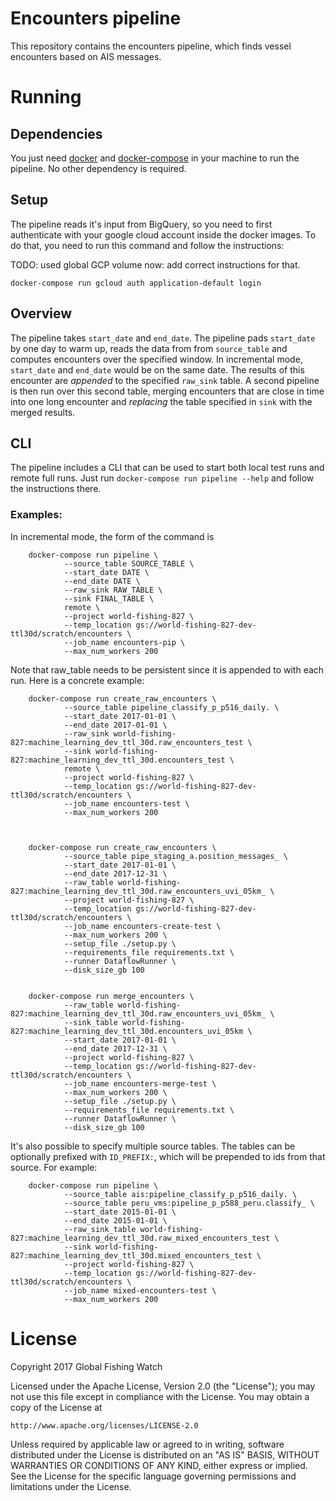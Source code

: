 # Encounters pipeline 

This repository contains the encounters pipeline, which finds vessel encounters
based on AIS messages.

# Running

## Dependencies

You just need [docker](https://www.docker.com/) and
[docker-compose](https://docs.docker.com/compose/) in your machine to run the
pipeline. No other dependency is required.

## Setup

The pipeline reads it's input from BigQuery, so you need to first authenticate
with your google cloud account inside the docker images. To do that, you need
to run this command and follow the instructions:

TODO: used global GCP volume now: add correct instructions for that.

```
docker-compose run gcloud auth application-default login
```

## Overview

The pipeline takes `start_date` and `end_date`. The pipeline pads `start_date`
by one day to warm up, reads the data from from `source_table` and computes
encounters over the specified window.
In incremental mode, `start_date` and `end_date` would be on the same date.  The results
of this encounter are *appended* to the specified `raw_sink` table. A second pipeline
is then run over this second table, merging encounters that are close in time into
one long encounter and *replacing* the table specified in `sink` with the merged results.

## CLI

The pipeline includes a CLI that can be used to start both local test runs and
remote full runs. Just run `docker-compose run pipeline --help` and follow the
instructions there.

### Examples:

In incremental mode, the form of the command is

        docker-compose run pipeline \
                --source_table SOURCE_TABLE \
                --start_date DATE \
                --end_date DATE \
                --raw_sink RAW_TABLE \
                --sink FINAL_TABLE \
                remote \
                --project world-fishing-827 \
                --temp_location gs://world-fishing-827-dev-ttl30d/scratch/encounters \
                --job_name encounters-pip \
                --max_num_workers 200

Note that raw_table needs to be persistent since it is appended to with each run.
Here is a concrete example:

        docker-compose run create_raw_encounters \
                --source_table pipeline_classify_p_p516_daily. \
                --start_date 2017-01-01 \
                --end_date 2017-01-01 \
                --raw_sink world-fishing-827:machine_learning_dev_ttl_30d.raw_encounters_test \
                --sink world-fishing-827:machine_learning_dev_ttl_30d.encounters_test \
                remote \
                --project world-fishing-827 \
                --temp_location gs://world-fishing-827-dev-ttl30d/scratch/encounters \
                --job_name encounters-test \
                --max_num_workers 200



        docker-compose run create_raw_encounters \
                --source_table pipe_staging_a.position_messages_ \
                --start_date 2017-01-01 \
                --end_date 2017-12-31 \
                --raw_table world-fishing-827:machine_learning_dev_ttl_30d.raw_encounters_uvi_05km_ \
                --project world-fishing-827 \
                --temp_location gs://world-fishing-827-dev-ttl30d/scratch/encounters \
                --job_name encounters-create-test \
                --max_num_workers 200 \
                --setup_file ./setup.py \
                --requirements_file requirements.txt \
                --runner DataflowRunner \
                --disk_size_gb 100


        docker-compose run merge_encounters \
                --raw_table world-fishing-827:machine_learning_dev_ttl_30d.raw_encounters_uvi_05km_ \
                --sink_table world-fishing-827:machine_learning_dev_ttl_30d.encounters_uvi_05km \
                --start_date 2017-01-01 \
                --end_date 2017-12-31 \
                --project world-fishing-827 \
                --temp_location gs://world-fishing-827-dev-ttl30d/scratch/encounters \
                --job_name encounters-merge-test \
                --max_num_workers 200 \
                --setup_file ./setup.py \
                --requirements_file requirements.txt \
                --runner DataflowRunner \
                --disk_size_gb 100


It's also possible to specify multiple source tables. The tables can be optionally prefixed with `ID_PREFIX:`, which will
be prepended to ids from that source. For example:

        docker-compose run pipeline \
                --source_table ais:pipeline_classify_p_p516_daily. \
                --source_table peru_vms:pipeline_p_p588_peru.classify_ \
                --start_date 2015-01-01 \
                --end_date 2015-01-01 \
                --raw_sink_table world-fishing-827:machine_learning_dev_ttl_30d.raw_mixed_encounters_test \
                --sink world-fishing-827:machine_learning_dev_ttl_30d.mixed_encounters_test \
                --project world-fishing-827 \
                --temp_location gs://world-fishing-827-dev-ttl30d/scratch/encounters \
                --job_name mixed-encounters-test \
                --max_num_workers 200


# License

Copyright 2017 Global Fishing Watch

Licensed under the Apache License, Version 2.0 (the "License");
you may not use this file except in compliance with the License.
You may obtain a copy of the License at

    http://www.apache.org/licenses/LICENSE-2.0

Unless required by applicable law or agreed to in writing, software
distributed under the License is distributed on an "AS IS" BASIS,
WITHOUT WARRANTIES OR CONDITIONS OF ANY KIND, either express or implied.
See the License for the specific language governing permissions and
limitations under the License.
